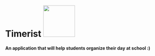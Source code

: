 <h1 style="margin-right: 50px;">Timerist <img height=100 src="https://github.com/DaEliteCoder/Timerist/blob/main/alarm.gif"/></h1>
<p align="center"><h4>An application that will help students organize their day at school :)<h4></p>
